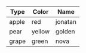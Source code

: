 | Type | Color | Name |
| - | - | - |
| apple | red | jonatan |
| pear | yellow | golden |
| grape | green | nova |